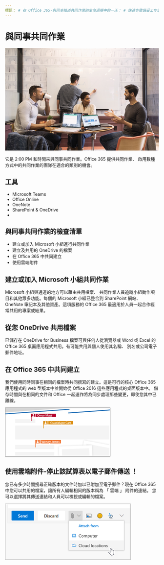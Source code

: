 ```yaml
---
標題： # 在 Office 365-與同事描述共同作業的生命週期中的一天： # 快速步驟備妥工作日手動在 Office 365 作者: {github 識別碼} # karuanag ms.author: {毫秒別名} # karuanag ms.date: {@date}          # 02/01/2019 ms.topic： 快速入門 # 用法
---
```


# <a name="collaborating-with-colleagues"></a>與同事共同作業

![埋首視覺化](media/ditl_collab.png)

它是 2:00 PM 和時間來與同事共同作業。Office 365 提供共同作業、 啟用數種方式中的共同作業的團隊在適合的類別的機會。 

## <a name="tools"></a>工具
- Microsoft Teams
- Office Online
- OneNote
- SharePoint & OneDrive
- 
## <a name="checklist-for-collaborating-with-colleagues"></a>與同事共同作業的檢查清單
- 建立或加入 Microsoft 小組進行共同作業
- 建立及共用的 OneDrive 的檔案 
- 在 Office 365 中共同建立 
- 使用雲端附件

## <a name="create-or-join-a-microsoft-team-for-collaboration"></a>建立或加入 Microsoft 小組共同作業

Microsoft 小組與通道的地方可以藉由共用檔案、 共同作業人員追蹤小組動作項目和其他眾多功能。每個的 Microsoft 小組已整合到 SharePoint 網站、 OneNote 筆記本及其他資產。這項服務的 Office 365 最適用於人員一起合作經常共用的專案或結果。 

## <a name="share-files-from-your-onedrive"></a>從您 OneDrive 共用檔案
已儲存在 OneDrive for Business 檔案可與任何人從瀏覽器或 Word 或 Excel 的 Office 365 桌面應用程式共用。有可能共用與個人使用其名稱、 別名或公司電子郵件地址。 

## <a name="co-create-in-office-365"></a>在 Office 365 中共同建立
我們使用同時同事在相同的檔案時共同撰寫的建立。這是可行的核心 Office 365 應用程式的 web 型版本中並開始從 Office 2016 這些應用程式的桌面版本中。 儲存時間與在相同的文件和 Office 一起運作將為同步處理那些變更，即使您其中已離線。 

![在 Word 中的共同撰寫作者](media/ditl_coauth.png)

## <a name="use-cloud-attachments---stop-emailing-that-spreadsheet"></a>使用雲端附件-停止該試算表以電子郵件傳送 ！
您已有多少時間搜尋正確版本的文件時加以已附加至電子郵件？現在 Office 365 中您可以共用的檔案，讓所有人編輯相同的版本稱為 「 雲端 」 附件的連結。 您可以選擇將其傳送連結和人員可以檢視或編輯的檔案。 

![雲端附件](media/ditl_cloudattach.png)

